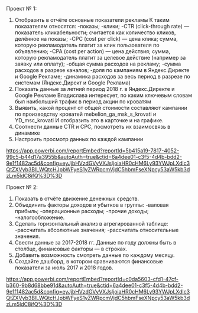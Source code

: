 Проект № 1:

1. Отобразить в отчёте основные показатели рекламы
К таким показателям относятся:
-показы;
-клики;
-CTR (click-through rate) — показатель кликабельности; считается как количество кликов, делённое на показы;
-CPC (cost per click) — цена клика; сумма, которую рекламодатель платит за клик пользователя по объявлению;
-CPA (cost per action) — цена действия; сумма, которую рекламодатель платит за целевое действие (например за заявку или оплату);
-общая сумма расходов на рекламу;
-сумма расходов в разрезе каналов;
-доля по кампаниям в Яндекс.Директе и Google Рекламе;
-динамика расходов за весь период в разрезе по системам (Яндекс.Директ и Google Реклама)
2. Показать данные за летний период 2018 г. в Яндекс.Директе и Google Рекламе
Владислава интересует, по каким ключевым словам был наибольший трафик в период акции по кроватям
3. Выявить, какой процент от общей стоимости составляют кампании по производству кроватей mebelion_ga_msk_s_krovati и YD_msc_krovati
И отобразить это в карточке и на графике.
4. Соотнести данные CTR и CPC, посмотреть их взаимосвязь в динамике
5. Настроить просмотр данных по каждой кампании

  https://app.powerbi.com/reportEmbed?reportId=5b415a19-7817-4052-99c5-b44d17a3955b&autoAuth=true&ctid=6a4dee01-c3f5-4d4b-bdd2-9e1f1482ac5d&config=eyJjbHVzdGVyVXJsIjoiaHR0cHM6Ly93YWJpLXdlc3QtZXVyb3BlLWQtcHJpbWFyeS1yZWRpcmVjdC5hbmFseXNpcy53aW5kb3dzLm5ldC8ifQ%3D%3D
  
Проект № 2:

1. Показать в отчёте движение денежных средств.
2. Объединить факторы доходов и убытков в группы:
-валовая прибыль;
-операционные расходы;
-прочие доходы;
-налогообложение.
3. Сделать горизонтальный анализ в агрегированной таблице:
-рассчитать абсолютные значения;
-рассчитать относительные значения.
4. Свести данные за 2017-2018 гг. Данные по году должны быть в столбце, финансовые факторы — в строках.
5. Добавить возможность смотреть данные по каждому месяцу.
6. Создайте дашборд, в котором сравниваются финансовые показатели за июль 2017 и 2018 годов.

  https://app.powerbi.com/reportEmbed?reportId=c0da5603-cfd1-47cf-b360-9b8d68bbe91d&autoAuth=true&ctid=6a4dee01-c3f5-4d4b-bdd2-9e1f1482ac5d&config=eyJjbHVzdGVyVXJsIjoiaHR0cHM6Ly93YWJpLXdlc3QtZXVyb3BlLWQtcHJpbWFyeS1yZWRpcmVjdC5hbmFseXNpcy53aW5kb3dzLm5ldC8ifQ%3D%3D

